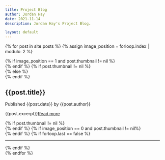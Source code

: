 ```yaml
---
title: Project Blog
author: Jordan Hay
date: 2021-11-14
description: Jordan Hay's Project Blog.

layout: default
---
```


{% for post in site.posts %}
{% assign image_position = forloop.index | modulo: 2 %}
<div class="post row" onclick="window.location='{{site.baseurl}}{{post.url}}'">
    {% if image_position == 1 and post.thumbnail != nil %}
    <!-- Image Before -->
    <aside class='col-4 dynamic-img desktop-only' style='background-image: url("{{site.baseurl}}{{post.thumbnail}}");'></aside>
    {% endif %}
    {% if post.thumbnail != nil %}
    <article class="col-8">
    {% else %}
    <article class="col-12">
    {% endif %}
        <!-- Post: {{post.title}} -->
        <h2 class="post-title">{{post.title}}</h2>
        <p>Published {{post.date}} by {{post.author}}</p>
        <p class="post-content">{{post.excerpt}}<a href="{{post.url}}">Read more</a></p>
    </article>
    {% if post.thumbnail != nil %}
    <!-- Mobile Image -->
    <aside class='col-12 dynamic-img mobile-only post-image' style='background-image: url("{{site.baseurl}}{{post.thumbnail}}")'></aside>
    {% endif %}
    {% if image_position == 0 and post.thumbnail != nil%}
    <!-- Image After -->
    <aside class='col-4 dynamic-img desktop-only' style='background-image: url("{{site.baseurl}}{{post.thumbnail}}");'></aside>
    {% endif %}
    {% if forloop.last == false %}
    <!-- End HR -->
    <hr />
    {% endif %}
</div>
{% endfor %}